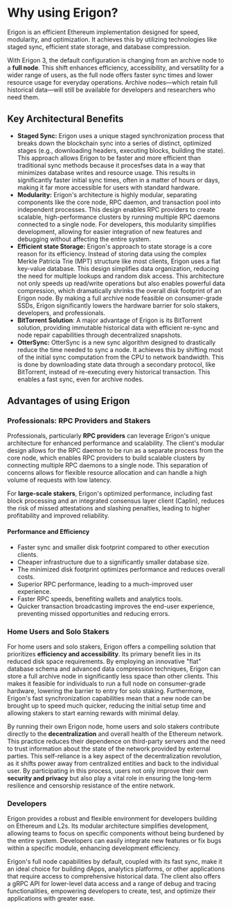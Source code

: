 # Why using Erigon?

Erigon is an efficient Ethereum implementation designed for speed, modularity, and optimization. It achieves this by utilizing technologies like staged sync, efficient state storage, and database compression.

With Erigon 3, the default configuration is changing from an archive node to a **full node**. This shift enhances efficiency, accessibility, and versatility for a wider range of users, as the full node offers faster sync times and lower resource usage for everyday operations. Archive nodes—which retain full historical data—will still be available for developers and researchers who need them.

## Key Architectural Benefits

* **Staged Sync:** Erigon uses a unique staged synchronization process that breaks down the blockchain sync into a series of distinct, optimized stages (e.g., downloading headers, executing blocks, building the state). This approach allows Erigon to be faster and more efficient than traditional sync methods because it procesfses data in a way that minimizes database writes and resource usage. This results in significantly faster initial sync times, often in a matter of hours or days, making it far more accessible for users with standard hardware.
* **Modularity:** Erigon's architecture is highly modular, separating components like the core node, RPC daemon, and transaction pool into independent processes. This design enables RPC providers to create scalable, high-performance clusters by running multiple RPC daemons connected to a single node. For developers, this modularity simplifies development, allowing for easier integration of new features and debugging without affecting the entire system.
* **Efficient state Storage:** Erigon's approach to state storage is a core reason for its efficiency. Instead of storing data using the complex Merkle Patricia Trie (MPT) structure like most clients, Erigon uses a flat key-value database. This design simplifies data organization, reducing the need for multiple lookups and random disk access. This architecture not only speeds up read/write operations but also enables powerful data compression, which dramatically shrinks the overall disk footprint of an Erigon node. By making a full archive node feasible on consumer-grade SSDs, Erigon significantly lowers the hardware barrier for solo stakers, developers, and professionals.
* **BitTorrent Solution**: A major advantage of Erigon is its BitTorrent solution, providing immutable historical data with efficient re-sync and node repair capabilities through decentralized snapshots.
* **OtterSync:** OtterSync is a new sync algorithm designed to drastically reduce the time needed to sync a node. It achieves this by shifting most of the initial sync computation from the CPU to network bandwidth. This is done by downloading state data through a secondary protocol, like BitTorrent, instead of re-executing every historical transaction. This enables a fast sync, even for archive nodes.

## Advantages of using Erigon

### Professionals: RPC Providers and Stakers

Professionals, particularly **RPC providers** can leverage Erigon's unique architecture for enhanced performance and scalability. The client's modular design allows for the RPC daemon to be run as a separate process from the core node, which enables RPC providers to build scalable clusters by connecting multiple RPC daemons to a single node. This separation of concerns allows for flexible resource allocation and can handle a high volume of requests with low latency.

For **large-scale stakers**, Erigon's optimized performance, including fast block processing and an integrated consensus layer client (Caplin), reduces the risk of missed attestations and slashing penalties, leading to higher profitability and improved reliability.

#### Performance and Efficiency

* Faster sync and smaller disk footprint compared to other execution clients.
* Cheaper infrastructure due to a significantly smaller database size.
* The minimized disk footprint optimizes performance and reduces overall costs.
* Superior RPC performance, leading to a much-improved user experience.
* Faster RPC speeds, benefiting wallets and analytics tools.
* Quicker transaction broadcasting improves the end-user experience, preventing missed opportunities and reducing errors.

### Home Users and Solo Stakers

For home users and solo stakers, Erigon offers a compelling solution that prioritizes **efficiency and accessibility**. Its primary benefit lies in its reduced disk space requirements. By employing an innovative "flat" database schema and advanced data compression techniques, Erigon can store a full archive node in significantly less space than other clients. This makes it feasible for individuals to run a full node on consumer-grade hardware, lowering the barrier to entry for solo staking. Furthermore, Erigon's fast synchronization capabilities mean that a new node can be brought up to speed much quicker, reducing the initial setup time and allowing stakers to start earning rewards with minimal delay.

By running their own Erigon node, home users and solo stakers contribute directly to the **decentralization** and overall health of the Ethereum network. This practice reduces their dependence on third-party servers and the need to trust information about the state of the network provided by external parties. This self-reliance is a key aspect of the decentralization revolution, as it shifts power away from centralized entities and back to the individual user. By participating in this process, users not only improve their own **security and privacy** but also play a vital role in ensuring the long-term resilience and censorship resistance of the entire network.

### Developers

Erigon provides a robust and flexible environment for developers building on Ethereum and L2s. Its modular architecture simplifies development, allowing teams to focus on specific components without being burdened by the entire system. Developers can easily integrate new features or fix bugs within a specific module, enhancing development efficiency.

Erigon's full node capabilities by default, coupled with its fast sync, make it an ideal choice for building dApps, analytics platforms, or other applications that require access to comprehensive historical data. The client also offers a gRPC API for lower-level data access and a range of debug and tracing functionalities, empowering developers to create, test, and optimize their applications with greater ease.
